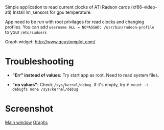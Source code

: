 Simple application to read current clocks of ATi Radeon cards (xf86-video-ati)
Install lm_sensors for gpu temperature.

App need to be run with root privilages for read clocks and changing profiles. You can add `username ALL = NOPASSWD: /usr/bin/radeon-profile` to your `/etc/sudoers`

Graph widget: http://www.qcustomplot.com/

# Troubleshooting


* __"Err" instead of values:__ Try start app as root. Need to read system files.
	
* __"no values":__ Check `/sys/kernel/debug`. If it's empty, try `# mount -t debugfs none /sys/kernel/debug`


# Screenshot
[Main window](https://docs.google.com/file/d/0B7nxOyrvj2IiZ2otNWxKMVJmakU/edit?usp=sharing)
[Graphs](https://docs.google.com/file/d/0B7nxOyrvj2IiTmdGQ3AyUS1hQ28/edit?usp=sharing)
